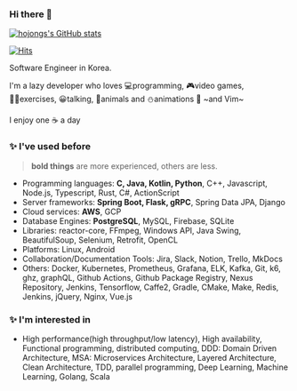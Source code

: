 ### Hi there 👋

[![hojongs's GitHub stats](https://github-readme-stats.vercel.app/api?username=hojongs)](https://github.com/anuraghazra/github-readme-stats)

[![Hits](https://hits.seeyoufarm.com/api/count/incr/badge.svg?url=https%3A%2F%2Fgithub.com%2Fhojongs&count_bg=%2379C83D&title_bg=%23555555&icon=&icon_color=%23E7E7E7&title=hits&edge_flat=false)](https://hits.seeyoufarm.com)

Software Engineer in Korea.

I'm a lazy developer who loves 💻programming, 🎮video games, 🧗‍♂️exercises, 😀talking, 🦝animals and ⛄animations 🥰 ~and Vim~

I enjoy one ☕ a day

### ✨ I've used before

> **bold things** are more experienced, others are less.

- Programming languages: **C, Java, Kotlin, Python**, C++, Javascript, Node.js, Typescript, Rust, C#, ActionScript
- Server frameworks: **Spring Boot, Flask, gRPC**, Spring Data JPA, Django
- Cloud services: **AWS**, GCP
- Database Engines: **PostgreSQL**, MySQL, Firebase, SQLite
- Libraries: reactor-core, FFmpeg, Windows API, Java Swing, BeautifulSoup, Selenium, Retrofit, OpenCL
- Platforms: Linux, Android
- Collaboration/Documentation Tools: Jira, Slack, Notion, Trello, MkDocs
- Others: Docker, Kubernetes, Prometheus, Grafana, ELK, Kafka, Git, k6, ghz, graphQL, Github Actions, Github Package Registry, Nexus Repository, Jenkins, Tensorflow, Caffe2, Gradle, CMake, Make, Redis, Jenkins, jQuery, Nginx, Vue.js

### ✨ I'm interested in
- High performance(high throughput/low latency), High availability, Functional programming, distributed computing, DDD: Domain Driven Architecture, MSA: Microservices Architecture, Layered Architecture, Clean Architecture, TDD, parallel programming, Deep Learning, Machine Learning, Golang, Scala

<!--
**hojongs/hojongs** is a ✨ _special_ ✨ repository because its `README.md` (this file) appears on your GitHub profile.

Here are some ideas to get you started:

- 🔭 I’m currently working on ...
- 🌱 I’m currently learning ...
- 👯 I’m looking to collaborate on ...
- 🤔 I’m looking for help with ...
- 💬 Ask me about ...
- 📫 How to reach me: ...
- 😄 Pronouns: ...
- ⚡ Fun fact: ...
-->
